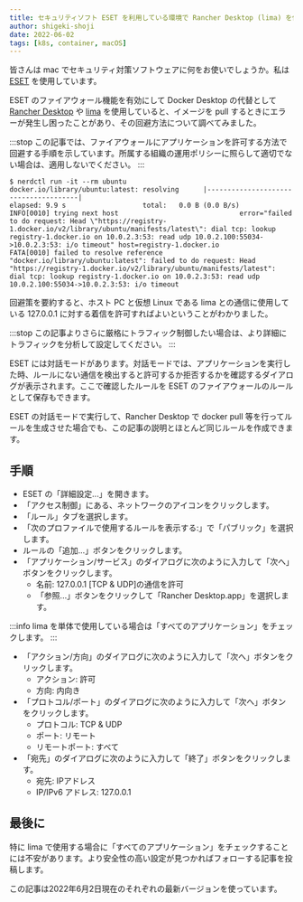 ```yaml
---
title: セキュリティソフト ESET を利用している環境で Rancher Desktop (lima) を使う
author: shigeki-shoji
date: 2022-06-02
tags: [k8s, container, macOS]
---
```


皆さんは mac でセキュリティ対策ソフトウェアに何をお使いでしょうか。私は [ESET](https://eset-info.canon-its.jp/) を使用しています。

ESET のファイアウォール機能を有効にして Docker Desktop の代替として [Rancher Desktop](https://developer.mamezou-tech.com/blogs/2022/01/29/rancher-desktop/) や [lima](https://developer.mamezou-tech.com/blogs/2022/01/21/lima/) を使用していると、イメージを pull するときにエラーが発生し困ったことがあり、その回避方法について調べてみました。

:::stop
この記事では、ファイアウォールにアプリケーションを許可する方法で回避する手順を示しています。所属する組織の運用ポリシーに照らして適切でない場合は、適用しないでください。
:::

```shell
$ nerdctl run -it --rm ubuntu
docker.io/library/ubuntu:latest: resolving      |--------------------------------------| 
elapsed: 9.9 s                   total:   0.0 B (0.0 B/s)                                         
INFO[0010] trying next host                              error="failed to do request: Head \"https://registry-1.docker.io/v2/library/ubuntu/manifests/latest\": dial tcp: lookup registry-1.docker.io on 10.0.2.3:53: read udp 10.0.2.100:55034->10.0.2.3:53: i/o timeout" host=registry-1.docker.io
FATA[0010] failed to resolve reference "docker.io/library/ubuntu:latest": failed to do request: Head "https://registry-1.docker.io/v2/library/ubuntu/manifests/latest": dial tcp: lookup registry-1.docker.io on 10.0.2.3:53: read udp 10.0.2.100:55034->10.0.2.3:53: i/o timeout 
```

回避策を要約すると、ホスト PC と仮想 Linux である lima との通信に使用している 127.0.0.1 に対する着信を許可すればよいということがわかりました。

:::stop
この記事よりさらに厳格にトラフィック制御したい場合は、より詳細にトラフィックを分析して設定してください。
:::

ESET には対話モードがあります。対話モードでは、アプリケーションを実行した時、ルールにない通信を検出すると許可するか拒否するかを確認するダイアログが表示されます。ここで確認したルールを ESET のファイアウォールのルールとして保存もできます。

ESET の対話モードで実行して、Rancher Desktop で docker pull 等を行ってルールを生成させた場合でも、この記事の説明とほとんど同じルールを作成できます。

## 手順

* ESET の「詳細設定...」を開きます。
* 「アクセス制御」にある、ネットワークのアイコンをクリックします。
* 「ルール」タブを選択します。
* 「次のプロファイルで使用するルールを表示する:」で「パブリック」を選択します。
* ルールの「追加...」ボタンをクリックします。
* 「アプリケーション/サービス」のダイアログに次のように入力して「次へ」ボタンをクリックします。
  * 名前: 127.0.0.1 [TCP & UDP]の通信を許可
  * 「参照...」ボタンをクリックして「Rancher Desktop.app」を選択します。

:::info
lima を単体で使用している場合は「すべてのアプリケーション」をチェックします。
:::

* 「アクション/方向」のダイアログに次のように入力して「次へ」ボタンをクリックします。
  * アクション: 許可
  * 方向: 内向き
* 「プロトコル/ポート」のダイアログに次のように入力して「次へ」ボタンをクリックします。
  * プロトコル: TCP & UDP
  * ポート: リモート
  * リモートポート: すべて
* 「宛先」のダイアログに次のように入力して「終了」ボタンをクリックします。
  * 宛先: IPアドレス
  * IP/IPv6 アドレス: 127.0.0.1

## 最後に

特に lima で使用する場合に「すべてのアプリケーション」をチェックすることには不安があります。より安全性の高い設定が見つかればフォローする記事を投稿します。

この記事は2022年6月2日現在のそれぞれの最新バージョンを使っています。
